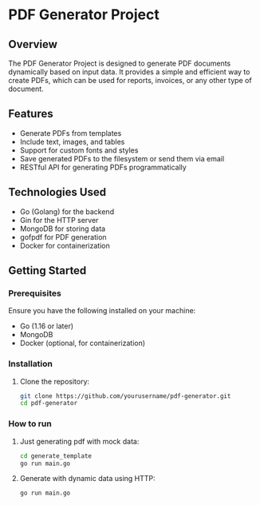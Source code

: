 # PDF Generator Project

## Overview

The PDF Generator Project is designed to generate PDF documents dynamically based on input data. It provides a simple and efficient way to create PDFs, which can be used for reports, invoices, or any other type of document.

## Features

- Generate PDFs from templates
- Include text, images, and tables
- Support for custom fonts and styles
- Save generated PDFs to the filesystem or send them via email
- RESTful API for generating PDFs programmatically

## Technologies Used

- Go (Golang) for the backend
- Gin for the HTTP server
- MongoDB for storing data
- gofpdf for PDF generation
- Docker for containerization

## Getting Started

### Prerequisites

Ensure you have the following installed on your machine:

- Go (1.16 or later)
- MongoDB
- Docker (optional, for containerization)

### Installation

1. Clone the repository:

   ```bash
   git clone https://github.com/yourusername/pdf-generator.git
   cd pdf-generator


   ```

### How to run

1. Just generating pdf with mock data:

   ```bash
   cd generate_template  
   go run main.go

   ```
2. Generate with dynamic data using HTTP:

   ```bash
   go run main.go  

   ```
